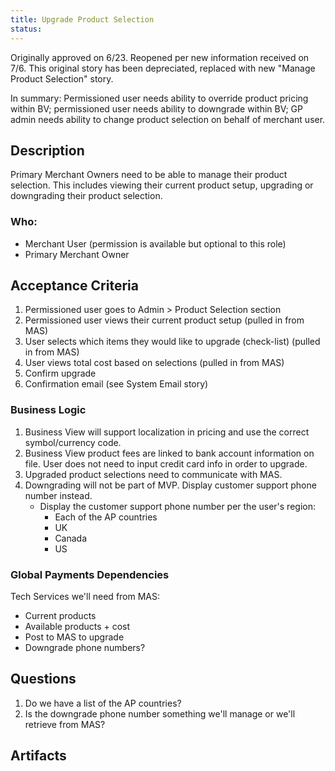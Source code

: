 ```yaml
---
title: Upgrade Product Selection
status: 
---
```


Originally approved on 6/23. Reopened per new information received on 7/6. This original story has been depreciated, replaced with new "Manage Product Selection" story.

In summary: Permissioned user needs ability to override product pricing within BV; permissioned user needs ability to downgrade within BV; GP admin needs ability to change product selection on behalf of merchant user.




## Description

Primary Merchant Owners need to be able to manage their product selection. This includes viewing their current product setup, upgrading or downgrading their product selection.

### Who:

- Merchant User (permission is available but optional to this role)
- Primary Merchant Owner



## Acceptance Criteria


1. Permissioned user goes to Admin > Product Selection section
2. Permissioned user views their current product setup (pulled in from MAS)
3. User selects which items they would like to upgrade (check-list) (pulled in from MAS)
4. User views total cost based on selections (pulled in from MAS)
5. Confirm upgrade
6. Confirmation email (see System Email story)


### Business Logic
1. Business View will support localization in pricing and use the correct symbol/currency code.
1. Business View product fees are linked to bank account information on file. User does not need to input credit card info in order to upgrade.
2. Upgraded product selections need to communicate with MAS.
3. Downgrading will not be part of MVP. Display customer support phone number instead.
	- Display the customer support phone number per the user's region:
		- Each of the AP countries
		- UK
		- Canada
		- US

### Global Payments Dependencies

Tech Services we'll need from MAS:

- Current products
- Available products + cost
- Post to MAS to upgrade
- Downgrade phone numbers?

## Questions
1. Do we have a list of the AP countries?
2. Is the downgrade phone number something we'll manage or we'll retrieve from MAS?


## Artifacts
